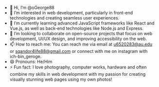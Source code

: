 - 👋 Hi, I’m @oGeorge88
- 👀 I’m interested in web development, particularly in front-end technologies and creating seamless user experiences.
- 🌱 I’m currently learning advanced JavaScript frameworks like React and Vue.js, as well as back-end technologies like Node.js and Express.
- 💞️ I’m looking to collaborate on open-source projects that focus on web development, UI/UX design, and improving accessibility on the web.
- 📫 How to reach me: You can reach me via email at u6520283@au.edu or sqandor4life88@gmail.com or connect with me on instagram with ich-bin_geroge.
- 😄 Pronouns: He/Him
- ⚡ Fun fact: I love photography, computer works, hardware and often combine my skills in web development with my passion for creating visually stunning web pages using my own photos!

<!---
oGeorge88/oGeorge88 is a ✨ special ✨ repository because its `README.md` (this file) appears on your GitHub profile.
You can click the Preview link to take a look at your changes.
--->
